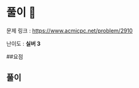 # 풀이 :notebook:

   문제 링크 : https://www.acmicpc.net/problem/2910
   
   난이도 : __실버 3__
   
##요점



## 풀이